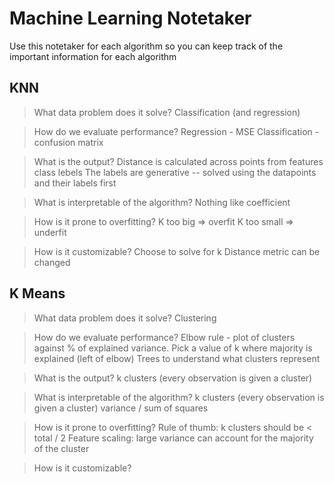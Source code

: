 # Machine Learning Notetaker

Use this notetaker for each algorithm so you can keep track of the important information for each algorithm

## KNN

> What data problem does it solve?
Classification (and regression)

> How do we evaluate performance?
Regression - MSE
Classification - confusion matrix

> What is the output?
Distance is calculated across points from features
class lebels
The labels are generative -- solved using the datapoints and their labels first

> What is interpretable of the algorithm?
Nothing like coefficient

> How is it prone to overfitting?
K too big => overfit
K too small => underfit

> How is it customizable?
Choose to solve for k
Distance metric can be changed

## K Means

> What data problem does it solve?
Clustering

> How do we evaluate performance?
Elbow rule - plot of clusters against % of explained variance. Pick a value of k where majority is explained (left of elbow)
Trees to understand what clusters represent

> What is the output?
k clusters (every observation is given a cluster)

> What is interpretable of the algorithm?
k clusters (every observation is given a cluster)
variance / sum of squares

> How is it prone to overfitting?
Rule of thumb: k clusters should be < total / 2
Feature scaling: large variance can account for the majority of the cluster

> How is it customizable?
